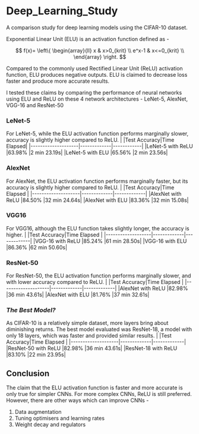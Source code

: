 # Deep_Learning_Study
A comparison study for deep learning models using the CIFAR-10 dataset.

Exponential Linear Unit (ELU) is an activation function defined as -

$$ f(x)=   \left\{
\begin{array}{ll}
      x & x>0_{krit} \\
      e^x-1 & x<=0_{krit} \\
\end{array} 
\right.  $$

Compared to the commonly used Rectified Linear Unit (ReLU) activation function, ELU produces negative outputs.
ELU is claimed to decrease loss faster and produce more accurate results.

I tested these claims by comparing the performance of neural networks using ELU and ReLU on these 4 network architectures - LeNet-5, AlexNet, VGG-16 and ResNet-50

### LeNet-5
For LeNet-5, while the ELU activation function performs marginally slower, accuracy is slightly higher compared to ReLU.
|                    |Test Accuracy|Time Elapsed|
|--------------------|-------------|------------|
|LeNet-5 with ReLU   |63.98%       |2 min 23.19s|
|LeNet-5 with ELU    |65.56%       |2 min 23.56s|

### AlexNet
For AlexNet, the ELU activation function performs marginally faster, but its accuracy is slightly higher compared to ReLU.
|                    |Test Accuracy|Time Elapsed |
|--------------------|-------------|-------------|
|AlexNet with ReLU   |84.50%       |32 min 24.64s|
|AlexNet with ELU    |83.36%       |32 min 15.08s|

### VGG16
For VGG16, although the ELU function takes slightly longer, the accuracy is higher.
|                   |Test Accuracy|Time Elapsed |
|-------------------|-------------|-------------|
|VGG-16 with ReLU   |85.24%       |61 min 28.50s|
|VGG-16 with ELU    |86.36%       |62 min 50.60s|

### ResNet-50
For ResNet-50, the ELU activation function performs marginally slower, and with lower accuracy compared to ReLU.
|                    |Test Accuracy|Time Elapsed |
|--------------------|-------------|-------------|
|AlexNet with ReLU   |82.98%       |36 min 43.61s|
|AlexNet with ELU    |81.76%       |37 min 32.61s|

### *The Best Model?*
As CIFAR-10 is a relatively simple dataset, more layers bring about diminishing returns.
The best model evaluated was ResNet-18, a model with only 18 layers, which was faster and provided similar results.
|                    |Test Accuracy|Time Elapsed |
|--------------------|-------------|-------------|
|ResNet-50 with ReLU |82.98%       |36 min 43.61s|
|ResNet-18 with ReLU |83.10%       |22 min 23.95s|

## Conclusion
The claim that the ELU activation function is faster and more accurate is only true for simpler CNNs. For more complex CNNs, ReLU is still preferred.
However, there are other ways which can improve CNNs -
1. Data augmentation
2. Tuning optimisers and learning rates
3. Weight decay and regulators

